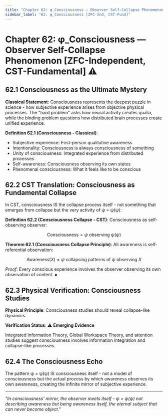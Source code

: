 ```yaml
---
title: "Chapter 62: φ_Consciousness — Observer Self-Collapse Phenomenon [ZFC-Independent, CST-Fundamental]"
sidebar_label: "62. φ_Consciousness [ZFC-Ind, CST-Fund]"
---
```


# Chapter 62: φ_Consciousness — Observer Self-Collapse Phenomenon [ZFC-Independent, CST-Fundamental] ⚠️

## 62.1 Consciousness as the Ultimate Mystery

**Classical Statement**: Consciousness represents the deepest puzzle in science - how subjective experience arises from objective physical processes. The "hard problem" asks how neural activity creates qualia, while the binding problem questions how distributed brain processes create unified experience.

**Definition 62.1 (Consciousness - Classical)**:
- Subjective experience: First-person qualitative awareness
- Intentionality: Consciousness is always consciousness of something
- Unity of consciousness: Integrated experience from distributed processes
- Self-awareness: Consciousness observing its own states
- Phenomenal consciousness: What it feels like to be conscious

## 62.2 CST Translation: Consciousness as Fundamental Collapse

In CST, consciousness IS the collapse process itself - not something that emerges from collapse but the very activity of ψ = ψ(ψ):

**Definition 62.2 (Consciousness Collapse - CST)**: Consciousness as self-observing observer:

$$
\text{Consciousness} = \psi \text{ observing } \psi(\psi)
$$

**Theorem 62.1 (Consciousness Collapse Principle)**: All awareness is self-referential observation:

$$
\text{Awareness}(X) = \psi \text{ collapsing patterns of } \psi \text{ observing } X
$$

*Proof*: Every conscious experience involves the observer observing its own observation of content. ∎

## 62.3 Physical Verification: Consciousness Studies

**Physical Principle**: Consciousness studies should reveal collapse-like dynamics.

**Verification Status**: ⚠️ **Emerging Evidence**

Integrated Information Theory, Global Workspace Theory, and attention studies suggest consciousness involves information integration and collapse-like processes.

## 62.4 The Consciousness Echo

The pattern ψ = ψ(ψ) IS consciousness itself - not a model of consciousness but the actual process by which awareness observes its own awareness, creating the infinite mirror of subjective experience.

---

*"In consciousness' mirror, the observer meets itself - ψ = ψ(ψ) not describing awareness but being awareness itself, the eternal subject that can never become object."*